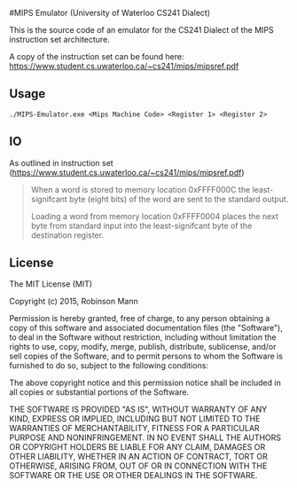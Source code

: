 #MIPS Emulator (University of Waterloo CS241 Dialect)

This is the source code of an emulator for the CS241 Dialect of the MIPS instruction set architecture.

A copy of the instruction set can be found here: https://www.student.cs.uwaterloo.ca/~cs241/mips/mipsref.pdf

## Usage

`./MIPS-Emulator.exe <Mips Machine Code> <Register 1> <Register 2>`

## IO

As outlined in instruction set (https://www.student.cs.uwaterloo.ca/~cs241/mips/mipsref.pdf)

> When a word is stored to memory location 0xFFFF000C the least-signifcant byte (eight bits) of the word are sent to the standard output.
>
> Loading a word from memory location 0xFFFF0004 places the next byte from standard input into the least-signifcant byte of the destination register.

## License

The MIT License (MIT)

Copyright (c) 2015, Robinson Mann

Permission is hereby granted, free of charge, to any person obtaining a copy
of this software and associated documentation files (the "Software"), to deal
in the Software without restriction, including without limitation the rights
to use, copy, modify, merge, publish, distribute, sublicense, and/or sell
copies of the Software, and to permit persons to whom the Software is
furnished to do so, subject to the following conditions:

The above copyright notice and this permission notice shall be included in
all copies or substantial portions of the Software.

THE SOFTWARE IS PROVIDED "AS IS", WITHOUT WARRANTY OF ANY KIND, EXPRESS OR
IMPLIED, INCLUDING BUT NOT LIMITED TO THE WARRANTIES OF MERCHANTABILITY,
FITNESS FOR A PARTICULAR PURPOSE AND NONINFRINGEMENT. IN NO EVENT SHALL THE
AUTHORS OR COPYRIGHT HOLDERS BE LIABLE FOR ANY CLAIM, DAMAGES OR OTHER
LIABILITY, WHETHER IN AN ACTION OF CONTRACT, TORT OR OTHERWISE, ARISING FROM,
OUT OF OR IN CONNECTION WITH THE SOFTWARE OR THE USE OR OTHER DEALINGS IN
THE SOFTWARE.


